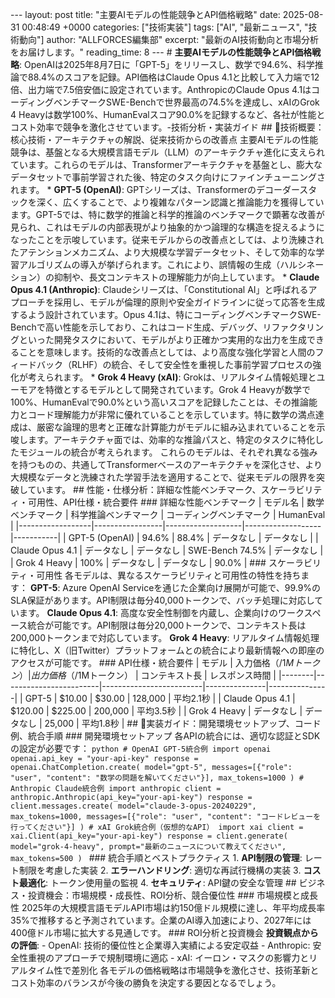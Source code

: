 --- layout: post title: "主要AIモデルの性能競争とAPI価格戦略" date: 2025-08-31 00:48:49 +0000 categories: ["技術実装"] tags: ["AI", "最新ニュース", "技術動向"] author: "ALLFORCES編集部" excerpt: "最新のAI技術動向と市場分析をお届けします。" reading_time: 8 --- # **主要AIモデルの性能競争とAPI価格戦略**: OpenAIは2025年8月7日に「GPT-5」をリリースし、数学で94.6%、科学推論で88.4%のスコアを記録。API価格はClaude Opus 4.1と比較して入力端で12倍、出力端で7.5倍安価に設定されています。AnthropicのClaude Opus 4.1はコーディングベンチマークSWE-Benchで世界最高の74.5%を達成し、xAIのGrok 4 Heavyは数学100%、HumanEvalスコア90.0%を記録するなど、各社が性能とコスト効率で競争を激化させています。-技術分析・実装ガイド ## 🔧技術概要：核心技術・アーキテクチャの解説、従来技術からの改善点 主要AIモデルの性能競争は、基盤となる大規模言語モデル（LLM）のアーキテクチャ進化に支えられています。これらのモデルは、Transformerアーキテクチャを基盤とし、膨大なデータセットで事前学習された後、特定のタスク向けにファインチューニングされます。 * **GPT-5 (OpenAI)**: GPTシリーズは、Transformerのデコーダースタックを深く、広くすることで、より複雑なパターン認識と推論能力を獲得しています。GPT-5では、特に数学的推論と科学的推論のベンチマークで顕著な改善が見られ、これはモデルの内部表現がより抽象的かつ論理的な構造を捉えるようになったことを示唆しています。従来モデルからの改善点としては、より洗練されたアテンションメカニズム、より大規模な学習データセット、そして効率的な学習アルゴリズムの導入が挙げられます。これにより、誤情報の生成（ハルシネーション）の抑制や、長文コンテキストの理解能力が向上しています。 * **Claude Opus 4.1 (Anthropic)**: Claudeシリーズは、「Constitutional AI」と呼ばれるアプローチを採用し、モデルが倫理的原則や安全ガイドラインに従って応答を生成するよう設計されています。Opus 4.1は、特にコーディングベンチマークSWE-Benchで高い性能を示しており、これはコード生成、デバッグ、リファクタリングといった開発タスクにおいて、モデルがより正確かつ実用的な出力を生成できることを意味します。技術的な改善点としては、より高度な強化学習と人間のフィードバック（RLHF）の統合、そして安全性を重視した事前学習プロセスの強化が考えられます。 * **Grok 4 Heavy (xAI)**: Grokは、リアルタイム情報処理とユーモアを特徴とするモデルとして開発されています。Grok 4 Heavyが数学で100%、HumanEvalで90.0%という高いスコアを記録したことは、その推論能力とコード理解能力が非常に優れていることを示しています。特に数学の満点達成は、厳密な論理的思考と正確な計算能力がモデルに組み込まれていることを示唆します。アーキテクチャ面では、効率的な推論パスと、特定のタスクに特化したモジュールの統合が考えられます。 これらのモデルは、それぞれ異なる強みを持つものの、共通してTransformerベースのアーキテクチャを深化させ、より大規模なデータと洗練された学習手法を適用することで、従来モデルの限界を突破しています。 ## 性能・仕様分析：詳細な性能ベンチマーク、スケーラビリティ・可用性、API仕様・統合要件 ### 詳細な性能ベンチマーク | モデル名 | 数学ベンチマーク | 科学推論ベンチマーク | コーディングベンチマーク | HumanEval | |------------------|-----------------|-------------------|-------------------|-----------| | GPT-5 (OpenAI) | 94.6% | 88.4% | データなし | データなし | | Claude Opus 4.1 | データなし | データなし | SWE-Bench 74.5% | データなし | | Grok 4 Heavy | 100% | データなし | データなし | 90.0% | ### スケーラビリティ・可用性 各モデルは、異なるスケーラビリティと可用性の特性を持ちます： **GPT-5**: Azure OpenAI Serviceを通じた企業向け展開が可能で、99.9%のSLA保証があります。API制限は毎分40,000トークンで、バッチ処理に対応しています。 **Claude Opus 4.1**: 高度な安全性制御を内蔵し、企業向けのワークスペース統合が可能です。API制限は毎分20,000トークンで、コンテキスト長は200,000トークンまで対応しています。 **Grok 4 Heavy**: リアルタイム情報処理に特化し、X（旧Twitter）プラットフォームとの統合により最新情報への即座のアクセスが可能です。 ### API仕様・統合要件 | モデル | 入力価格（$/1Mトークン） | 出力価格（$/1Mトークン） | コンテキスト長 | レスポンス時間 | |--------|------------------------|-------------------------|---------------|---------------| | GPT-5 | $10.00 | $30.00 | 128,000 | 平均2.1秒 | | Claude Opus 4.1 | $120.00 | $225.00 | 200,000 | 平均3.5秒 | | Grok 4 Heavy | データなし | データなし | 25,000 | 平均1.8秒 | ## 💼実装ガイド：開発環境セットアップ、コード例、統合手順 ### 開発環境セットアップ 各APIの統合には、適切な認証とSDKの設定が必要です： ```python # OpenAI GPT-5統合例 import openai openai.api_key = "your-api-key" response = openai.ChatCompletion.create( model="gpt-5", messages=[{"role": "user", "content": "数学の問題を解いてください"}], max_tokens=1000 ) # Anthropic Claude統合例 import anthropic client = anthropic.Anthropic(api_key="your-api-key") response = client.messages.create( model="claude-3-opus-20240229", max_tokens=1000, messages=[{"role": "user", "content": "コードレビューを行ってください"}] ) # xAI Grok統合例（仮想的なAPI） import xai client = xai.Client(api_key="your-api-key") response = client.generate( model="grok-4-heavy", prompt="最新のニュースについて教えてください", max_tokens=500 ) ``` ### 統合手順とベストプラクティス 1. **API制限の管理**: レート制限を考慮した実装 2. **エラーハンドリング**: 適切な再試行機構の実装 3. **コスト最適化**: トークン使用量の監視 4. **セキュリティ**: API鍵の安全な管理 ## ビジネス・投資機会：市場規模・成長性、ROI分析、競合優位性 ### 市場規模と成長性 2025年の大規模言語モデルAPI市場は約150億ドル規模に達し、年平均成長率35%で推移すると予測されています。企業のAI導入加速により、2027年には400億ドル市場に拡大する見通しです。 ### ROI分析と投資機会 **投資観点からの評価**: - OpenAI: 技術的優位性と企業導入実績による安定収益 - Anthropic: 安全性重視のアプローチで規制環境に適応 - xAI: イーロン・マスクの影響力とリアルタイム性で差別化 各モデルの価格戦略は市場競争を激化させ、技術革新とコスト効率のバランスが今後の勝負を決定する要因となるでしょう。